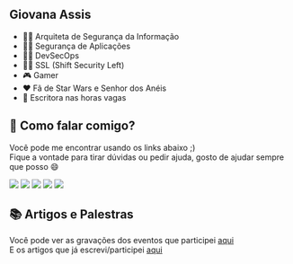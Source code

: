## Giovana Assis

- 🕵️‍♀️ Arquiteta de Segurança da Informação
- 🕵️‍♀️ Segurança de Aplicações
- 🕵️‍♀️ DevSecOps
- 🕵️‍♀️ SSL (Shift Security Left)
- 🎮 Gamer
- ♥️ Fã de Star Wars e Senhor dos Anéis
- 📝 Escritora nas horas vagas

## 💬 Como falar comigo?

Você pode me encontrar usando os links abaixo ;)<br/>
Fique a vontade para tirar dúvidas ou pedir ajuda, gosto de ajudar sempre que posso 😄

<a href="https://twitter.com/giihassisf"><img src="https://img.shields.io/badge/Twitter-1DA1F2?style=for-the-badge&logo=twitter&logoColor=white" /></a>
<a href="https://www.instagram.com/gihyperia/"><img src="https://img.shields.io/badge/Instagram-E4405F?style=for-the-badge&logo=instagram&logoColor=white" /></a>
<a href="https://www.linkedin.com/in/giovanaassis/"><img src="https://img.shields.io/badge/LinkedIn-0077B5?style=for-the-badge&logo=linkedin&logoColor=white" /></a>
<a href="https://github.com/GiHyperia"><img src="https://img.shields.io/badge/GitHub-100000?style=for-the-badge&logo=github&logoColor=white" /></a>
<a href="https://giih-assis.medium.com/"><img src="https://img.shields.io/badge/Medium-12100E?style=for-the-badge&logo=medium&logoColor=white" /></a>

## 📚 Artigos e Palestras

Você pode ver as gravações dos eventos que participei [aqui][0]<br/>
E os artigos que já escrevi/participei [aqui][1]

<!--
**GiHyperia/GiHyperia** is a ✨ _special_ ✨ repository because its `README.md` (this file) appears on your GitHub profile.

Here are some ideas to get you started:

- 🔭 I’m currently working on ...
- 🌱 I’m currently learning ...
- 👯 I’m looking to collaborate on ...
- 🤔 I’m looking for help with ...
- 💬 Ask me about ...
- 📫 How to reach me: ...
- 😄 Pronouns: ...
- ⚡ Fun fact: ...
-->

[0]: https://github.com/GiHyperia/GiHyperia/blob/main/palestras.md
[1]: https://github.com/GiHyperia/GiHyperia/blob/main/artigos.md
